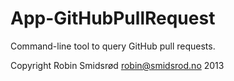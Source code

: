 App-GitHubPullRequest
=====================

Command-line tool to query GitHub pull requests.

Copyright Robin Smidsrød <robin@smidsrod.no> 2013
